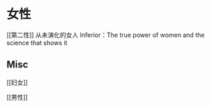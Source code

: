 # 女性



[[第二性]]
从未演化的女人
Inferior：The true power of women and the science that shows it


## Misc

[[妇女]]

[[男性]]


